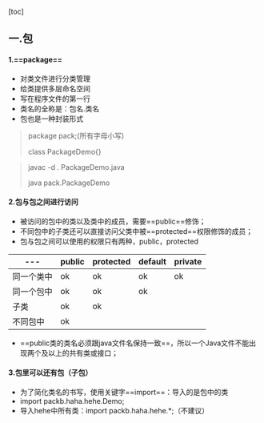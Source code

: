 [toc]
## 一.包
#### 1.==package==
- 对类文件进行分类管理
- 给类提供多层命名空间
- 写在程序文件的第一行
- 类名的全称是：包名.类名
- 包也是一种封装形式

> package pack;(所有字母小写)
> 
> class PackageDemo{}

> javac -d . PackageDemo.java
> 
> java pack.PackageDemo

#### 2.包与包之间进行访问

- 被访问的包中的类以及类中的成员，需要==public==修饰；
- 不同包中的子类还可以直接访问父类中被==protected==权限修饰的成员；
- 包与包之间可以使用的权限只有两种，public，protected

--- | public | protected | default | private
---|---|---|---|---
同一个类中 | ok | ok | ok | ok
同一个包中 | ok | ok | ok | 
子类 | ok | ok |   |  
不同包中 | ok |   |   |  

- ==public类的类名必须跟java文件名保持一致==，所以一个Java文件不能出现两个及以上的共有类或接口；

#### 3.包里可以还有包（子包）

- 为了简化类名的书写，使用关键字==import==：导入的是包中的类
- import packb.haha.hehe.Demo;
- 导入hehe中所有类：import packb.haha.hehe.*;（不建议）









